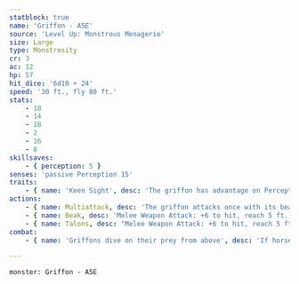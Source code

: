 ```yaml
---
statblock: true
name: 'Griffon - A5E'
source: 'Level Up: Monstrous Menagerie'
size: Large
type: Monstrosity
cr: 3
ac: 12
hp: 57
hit_dice: '6d10 + 24'
speed: '30 ft., fly 80 ft.'
stats:
    - 18
    - 14
    - 18
    - 2
    - 16
    - 8
skillsaves:
    - { perception: 5 }
senses: 'passive Perception 15'
traits:
    - { name: 'Keen Sight', desc: 'The griffon has advantage on Perception checks that rely on sight.' }
actions:
    - { name: Multiattack, desc: 'The griffon attacks once with its beak and once with its talons.' }
    - { name: Beak, desc: 'Melee Weapon Attack: +6 to hit, reach 5 ft., one target. Hit: 9 (2d4 + 4) piercing damage.' }
    - { name: Talons, desc: "Melee Weapon Attack: +6 to hit, reach 5 ft., one target. Hit: 7 (1d6 + 4) slashing damage, or 11 (2d6 + 4) slashing damage if the griffon started its turn at least 20 feet above the target, and the target is grappled (escape DC 14). Until this grapple ends, the griffon can't attack a different target with its talons." }
combat:
    - { name: 'Griffons dive on their prey from above', desc: 'If horses are present, they target them first. If a griffon catches a Large or smaller creature in its talons, it flies at least 30 feet in the air and drops it, or it brings the victim back to its lair. If reduced to 15 hit points or fewer and not in the presence of horses, it retreats.' }

---
```

```statblock
monster: Griffon - A5E
```
